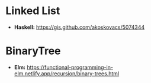 # Linked List

- **Haskell:** https://gis.github.com/akoskovacs/5074344

# BinaryTree

- **Elm:** https://functional-programming-in-elm.netlify.app/recursion/binary-trees.html
